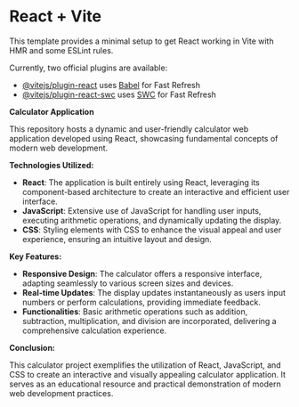 # React + Vite

This template provides a minimal setup to get React working in Vite with HMR and some ESLint rules.

Currently, two official plugins are available:

- [@vitejs/plugin-react](https://github.com/vitejs/vite-plugin-react/blob/main/packages/plugin-react/README.md) uses [Babel](https://babeljs.io/) for Fast Refresh
- [@vitejs/plugin-react-swc](https://github.com/vitejs/vite-plugin-react-swc) uses [SWC](https://swc.rs/) for Fast Refresh

**Calculator Application**

This repository hosts a dynamic and user-friendly calculator web application developed using React, showcasing fundamental concepts of modern web development.

**Technologies Utilized:**

- **React**: The application is built entirely using React, leveraging its component-based architecture to create an interactive and efficient user interface.
- **JavaScript**: Extensive use of JavaScript for handling user inputs, executing arithmetic operations, and dynamically updating the display.
- **CSS**: Styling elements with CSS to enhance the visual appeal and user experience, ensuring an intuitive layout and design.

**Key Features:**

- **Responsive Design**: The calculator offers a responsive interface, adapting seamlessly to various screen sizes and devices.
- **Real-time Updates**: The display updates instantaneously as users input numbers or perform calculations, providing immediate feedback.
- **Functionalities**: Basic arithmetic operations such as addition, subtraction, multiplication, and division are incorporated, delivering a comprehensive calculation experience.


**Conclusion:**

This calculator project exemplifies the utilization of React, JavaScript, and CSS to create an interactive and visually appealing calculator application. It serves as an educational resource and practical demonstration of modern web development practices.

